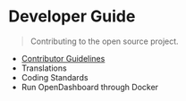 # Developer Guide

> Contributing to the open source project.

- [Contributor Guidelines](contributing.md)
- Translations
- Coding Standards
- Run OpenDashboard through Docker